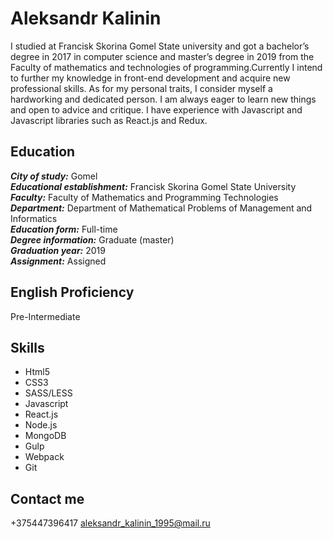 # Aleksandr Kalinin
I  studied at Francisk Skorina Gomel State university and got a bachelor’s degree in 2017 in computer science and master’s degree in 2019 from the Faculty of mathematics and technologies of programming.Currently I intend to further my knowledge in front-end development and acquire new professional skills.  As for my personal traits, I consider myself a hardworking and dedicated person. I am always eager to learn new things and open to advice and critique. I have experience with Javascript and Javascript libraries such as React.js and Redux.

## Education
***City of study:***  Gomel  
***Educational establishment:***  Francisk Skorina Gomel State University  
***Faculty:***  Faculty of Mathematics and Programming Technologies  
***Department:***  Department of Mathematical Problems of Management and Informatics  
***Education form:*** Full-time  
***Degree information:***  Graduate (master)  
***Graduation year:***  2019  
***Assignment:***  Assigned  

## English Proficiency
Pre-Intermediate

## Skills
- Html5
- CSS3
- SASS/LESS
- Javascript
- React.js
- Node.js
- MongoDB
- Gulp
- Webpack
- Git

## Contact me
+375447396417
aleksandr_kalinin_1995@mail.ru
